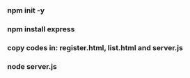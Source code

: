### npm init -y
### npm install express
### copy codes in: register.html, list.html and server.js
### node server.js
